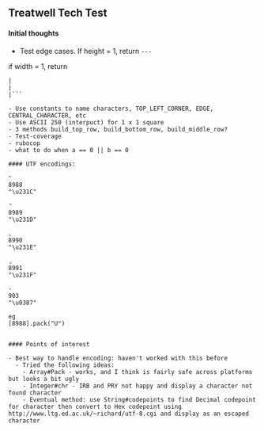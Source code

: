 ## Treatwell Tech Test

#### Initial thoughts
- Test edge cases. If height = 1, return
``` --- ```

 if width = 1, return
```|
|
|
|```

- Use constants to name characters, TOP_LEFT_CORNER, EDGE, CENTRAL_CHARACTER, etc
- Use ASCII 250 (interpuct) for 1 x 1 square
- 3 methods build_top_row, build_bottom_row, build_middle_row?
- Test-coverage
- rubocop
- what to do when a == 0 || b == 0

#### UTF encodings:

⌜
8988
"\u231C"

⌝
8989
"\u231D"

⌞
8990
"\u231E"

⌟
8991
"\u231F"

·
903
"\u0387"

eg
[8988].pack("U")


#### Points of interest

- Best way to handle encoding: haven't worked with this before
  - Tried the following ideas:
    - Array#Pack - works, and I think is fairly safe across platforms but looks a bit ugly
    - Integer#chr - IRB and PRY not happy and display a character not found character
    - Eventual method: use String#codepoints to find Decimal codepoint for character then convert to Hex codepoint using http://www.ltg.ed.ac.uk/~richard/utf-8.cgi and display as an escaped character
